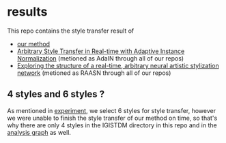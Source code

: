# results

This repo contains the style transfer result of 
- [our method](https://github.com/IGISTDM/docs/blob/master/report.pdf)
- [Arbitrary Style Transfer in Real-time with Adaptive Instance Normalization](https://arxiv.org/abs/1703.06868) (metioned as AdaIN through all of our repos)
- [Exploring the structure of a real-time, arbitrary neural artistic stylization network](https://arxiv.org/abs/1705.06830) (metioned as RAASN through all of our repos)

## 4 styles and 6 styles ?

As mentioned in [experiment](https://github.com/IGISTDM/experiment), we select 6 styles for style transfer, however we were unable to finish the style transfer of our method on time, so that's why there are only 4 styles in the IGISTDM directory in this repo and in the [analysis graph](https://github.com/IGISTDM/loss_cal/tree/master/analysis) as well.
